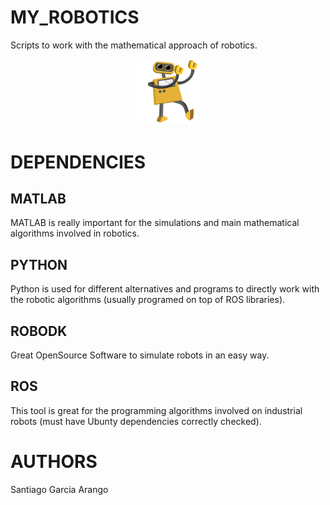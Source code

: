# MY_ROBOTICS
Scripts to work with the mathematical approach of robotics.

<p align="center">
<img src="https://raw.githubusercontent.com/san99tiago/MY_ROBOTICS/master/EXTRAS/robot_repo_gif.gif" width="20%" height="20%"/>
</p>

# DEPENDENCIES

## MATLAB
MATLAB is really important for the simulations and main mathematical algorithms involved in robotics.

## PYTHON
Python is used for different alternatives and programs to directly work with the robotic algorithms (usually programed on top of ROS libraries).

## ROBODK
Great OpenSource Software to simulate robots in an easy way.


## ROS
This tool is great for the programming algorithms involved on industrial robots (must have Ubunty dependencies correctly checked).



# AUTHORS
Santiago Garcia Arango
